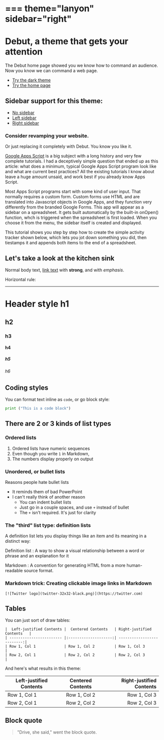 ===
theme="lanyon"
sidebar="right"
===

# Debut, a theme that gets your attention

The Debut home page showed you we know how to command an audience.
Now you know we can command a web page.

* [Try the dark theme](index-dark.html)
* [Try the home page](home.html)

## Sidebar support for this theme:

* [No sidebar](index.html)
* [Left sidebar](index-lside.html)
* [Right sidebar](index-rside.html)

### Consider revamping your website.        
                                                                                         
Or just replacing it completely with Debut. You know you like it.     


[Google Apps Script](https://appscripting.com) is a big subject with a long history and very few complete tutorials. I had a deceptively simple question that ended up as this article: what does a minimum, typical Google Apps Script program look like and what are current best practices? All the existing tutorials I know about leave a huge amount unsaid, and work best if you already know Apps Script.

Most Apps Script programs start with some kind of user input. That normally requires a custom form. Custom forms use HTML and are translated into Javascript objects in Google Apps, and they function very differently from the branded Google Forms. This app will appear as a sidebar on a spreadsheet. It gets built automatically by the built-in onOpen() function, whch is triggered when the spreadsheet is first loaded. When you choose it from the menu, the sidebar itself is created and displayed.

This tutorial shows you step by step how to create the simple activity tracker shown below, which lets you jot down something you did, then tiestamps it and appends both items to the end of a spreadsheet.

## Let's take a look at the kitchen sink

Normal body text, [link text](https://appscripting.com) with **strong**, and with *emphasis*.

Horizontal rule:

---

# Header style h1
## h2
### h3
#### h4
##### h5
###### h6

## Coding styles

You can format text inline as `code`, or go block style:

``` python
print ("This is a code block")
```

## There are 2 or 3 kinds of list types

### Ordered lists

1. Ordered lists have numeric sequences
1. Even though you write `1` in Markdown,
1. The numbers display properly on output


### Unordered, or bullet lists

Reasons people hate bullet lists

* It reminds them of bad PowerPoint
* I can't really think of another reason
  + You can indent bullet lists
  + Just go in a couple spaces, and use `+` instead of bullet
  + The `+` isn't required. It's just for clarity

### The "third" list type: definition lists

A definition list lets you display things like an item
and its meaning in a distinct way:

Definition list
: A way to show a visual relationship between a word or phrase
and an explanation for it

Markdown
: A convention for generating HTML from a more human-readable 
source format.

### Markdown trick: Creating clickable image links in Markdown
```
[![Twitter logo](twitter-32x32-black.png)](https://twitter.com)
```


## Tables

You can just sort of draw tables:

```
|  Left-justified Contents |  Centered Contents   | Right-justified Contents   |
| ------------------------ |:--------------------:| --------------------------:|
| Row 1, Col 1             | Row 1, Col 2         | Row 1, Col 3               |
| Row 2, Col 1             | Row 2, Col 2         | Row 2, Col 3               |

```

And here's what results in this theme:

|  Left-justified Contents |  Centered Contents   | Right-justified Contents   |
| ------------------------ |:--------------------:| --------------------------:|
| Row 1, Col 1             | Row 1, Col 2         | Row 1, Col 3               |
| Row 2, Col 1             | Row 2, Col 2         | Row 2, Col 3               |

## Block quote

> "Drive, she said," went the block quote.




